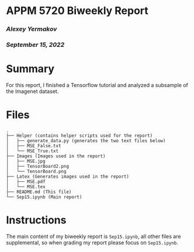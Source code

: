 # APPM 5720 Biweekly Report
### *Alexey Yermakov*
### *September 15, 2022*

# Summary
For this report, I finished a Tensorflow tutorial and analyzed a subsample of the Imagenet dataset.

# Files

```text
.
├── Helper (contains helper scripts used for the report)
│   ├── generate_data.py (generates the two text files below)
│   ├── MSE_False.txt
│   └── MSE_True.txt
├── Images (Images used in the report)
│   ├── MSE.jpg
│   ├── TensorBoard2.png
│   └── TensorBoard.png
├── Latex (Generates images used in the report)
│   ├── MSE.pdf
│   └── MSE.tex
├── README.md (This file)
└── Sep15.ipynb (Main report)
```

# Instructions

The main content of my biweekly report is `Sep15.ipynb`, all other files are supplemental, so when grading my report please focus on `Sep15.ipynb`.
